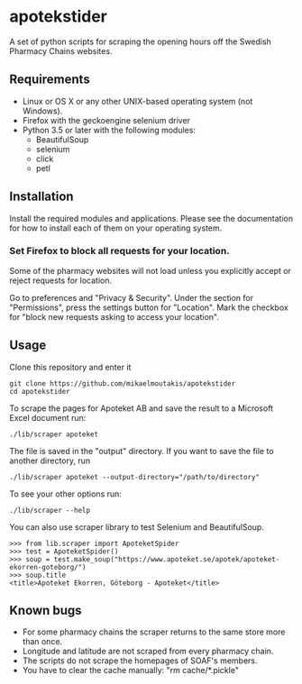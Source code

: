 # apotekstider
A set of python scripts for scraping the opening hours off the Swedish Pharmacy Chains websites.

## Requirements

* Linux or OS X or any other UNIX-based operating system (not Windows).
* Firefox with the geckoengine selenium driver
* Python 3.5 or later with the following modules:
    * BeautifulSoup
    * selenium
    * click
    * petl

## Installation
Install the required modules and applications. Please see the documentation for how to install each of them on your
operating system.

###  Set Firefox to block all requests for your location.
Some of the pharmacy websites will not load unless you explicitly accept or reject requests for location.

Go to preferences and "Privacy & Security". Under the section for "Permissions", press the settings button for "Location". Mark the checkbox for "block new requests asking to access your location".


## Usage
Clone this repository and enter it

    git clone https://github.com/mikaelmoutakis/apotekstider
    cd apotekstider

To scrape the pages for Apoteket AB and save the result to a Microsoft Excel document run:

    ./lib/scraper apoteket

The file is saved in the "output" directory. If you want to save the file to another directory, run

    ./lib/scraper apoteket --output-directory="/path/to/directory"

To see your other options run:

    ./lib/scraper --help

You  can also use scraper library to test Selenium and BeautifulSoup.

    >>> from lib.scraper import ApoteketSpider
    >>> test = ApoteketSpider()
    >>> soup = test.make_soup("https://www.apoteket.se/apotek/apoteket-ekorren-goteborg/")
    >>> soup.title
    <title>Apoteket Ekorren, Göteborg - Apoteket</title>


## Known bugs
* For some pharmacy chains the scraper returns to the same store more than once.
* Longitude and latitude are not scraped from every pharmacy chain.
* The scripts do not scrape the homepages of SOAF's members.
* You have to clear the cache manually: "rm cache/*.pickle"